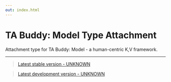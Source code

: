 ```yaml
---
out: index.html
---
```


TA Buddy: Model Type Attachment
===============================

Attachment type for TA Buddy: Model - a human-centric K,V framework.

<hr/>

> [Latest stable version - UNKNOWN]($stable$)

> [Latest development version - UNKNOWN]($development$)
